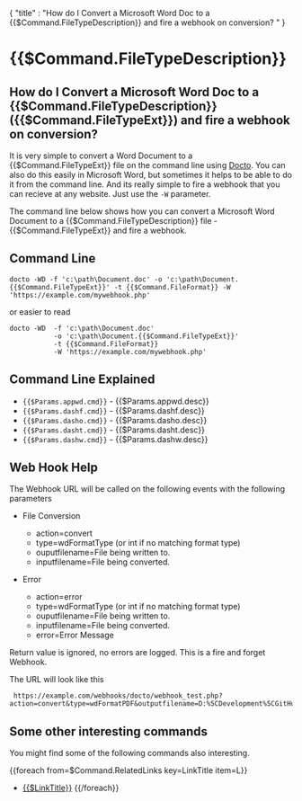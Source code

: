 {
    "title" : "How do I Convert a Microsoft Word Doc to a {{$Command.FileTypeDescription}} and fire a webhook on conversion? " 
}

{{$Command.FileTypeDescription}} 
==

How do I Convert a Microsoft Word Doc to a {{$Command.FileTypeDescription}} ({{$Command.FileTypeExt}}) and fire a webhook on conversion?         
-

It is very simple to convert a Word Document to a {{$Command.FileTypeExt}} file  on the command line using [Docto](https://github.com/tobya/docto). You can also do this easily in Microsoft Word, but sometimes it helps to be able to do it from the command line.  And its really simple to fire a webhook that you can recieve at any website.  Just use the `-W` parameter.   

The command line below shows how you can convert a Microsoft Word Document to a {{$Command.FileTypeDescription}} file - {{$Command.FileTypeExt}} and fire a webhook.

Command Line 
-

 ````
 docto -WD -f 'c:\path\Document.doc' -o 'c:\path\Document.{{$Command.FileTypeExt}}' -t {{$Command.FileFormat}} -W 'https://example.com/mywebhook.php'
 ````
 or easier to read
 ````
 docto -WD  -f 'c:\path\Document.doc' 
            -o 'c:\path\Document.{{$Command.FileTypeExt}}' 
            -t {{$Command.FileFormat}}
            -W 'https://example.com/mywebhook.php'
 ````

Command Line Explained 
-

 - `{{$Params.appwd.cmd}}` -  {{$Params.appwd.desc}}
 - `{{$Params.dashf.cmd}}` -  {{$Params.dashf.desc}} 
 - `{{$Params.dasho.cmd}}` -  {{$Params.dasho.desc}}
 - `{{$Params.dasht.cmd}}` -  {{$Params.dasht.desc}}
 - `{{$Params.dashw.cmd}}` -  {{$Params.dashw.desc}}


Web Hook Help
-

The Webhook URL will be called on the following events with the following parameters

  - File Conversion
    - action=convert
    - type=wdFormatType (or int if no matching format type)
    - ouputfilename=File being written to.
    - inputfilename=File being converted.

  - Error
    - action=error
    - type=wdFormatType (or int if no matching format type)
    - ouputfilename=File being written to.
    - inputfilename=File being converted.
    - error=Error Message

Return value is ignored, no errors are logged.  This is a fire and forget Webhook.

The URL will look like this

     https://example.com/webhooks/docto/webhook_test.php?action=convert&type=wdFormatPDF&outputfilename=D:%5CDevelopment%5CGitHub%5CDocTo%5Ctest%5CGeneratedFiles%5Cpie3.pdf&inputfilename=D:%5CDevelopment%5CGitHub%5CDocTo%5Ctest%5CInputfiles%5Cpie3.doc



Some other interesting commands
-

You might find some of the following commands also interesting.

{{foreach from=$Command.RelatedLinks key=LinkTitle item=L}}
 - [{{$LinkTitle}}]({{$L}})
{{/foreach}}    

